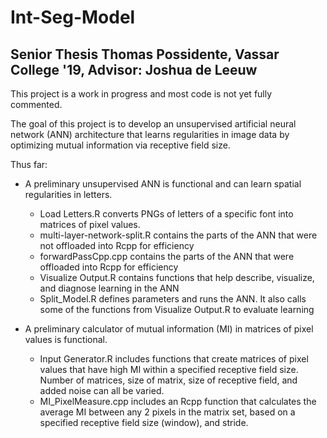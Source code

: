 # Int-Seg-Model 
## Senior Thesis Thomas Possidente, Vassar College '19, Advisor: Joshua de Leeuw

This project is a work in progress and most code is not yet fully commented. 

The goal of this project is to develop an unsupervised artificial neural network (ANN) architecture that learns regularities in image data by optimizing mutual information via receptive field size. 

Thus far:
* A preliminary unsupervised ANN is functional and can learn spatial regularities in letters.
  + Load Letters.R converts PNGs of letters of a specific font into matrices of pixel values. 
  + multi-layer-network-split.R contains the parts of the ANN that were not offloaded into Rcpp for efficiency
  + forwardPassCpp.cpp contains the parts of the ANN that were offloaded into Rcpp for efficiency
  + Visualize Output.R contains functions that help describe, visualize, and diagnose learning in the ANN
  + Split_Model.R defines parameters and runs the ANN. It also calls some of the functions from Visualize Output.R to evaluate learning

* A preliminary calculator of mutual information (MI) in matrices of pixel values is functional.
  + Input Generator.R includes functions that create matrices of pixel values that have high MI within a specified receptive field size. Number of matrices, size of matrix, size of receptive field, and added noise can all be varied.
  + MI_PixelMeasure.cpp includes an Rcpp function that calculates the average MI between any 2 pixels in the matrix set, based on a specified receptive field size (window), and stride. 
